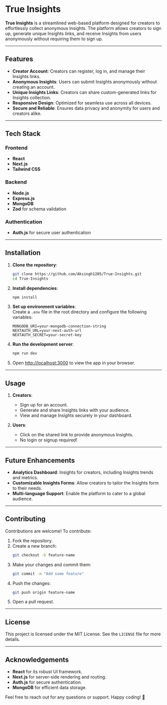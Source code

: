 # True Insights  

**True Insights** is a streamlined web-based platform designed for creators to effortlessly collect anonymous Insights. The platform allows creators to sign up, generate unique Insights links, and receive Insights from users anonymously without requiring them to sign up.  

---

## Features  
- **Creator Account**: Creators can register, log in, and manage their Insights links.  
- **Anonymous Insights**: Users can submit Insights anonymously without creating an account.  
- **Unique Insights Links**: Creators can share custom-generated links for Insights collection.  
- **Responsive Design**: Optimized for seamless use across all devices.  
- **Secure and Reliable**: Ensures data privacy and anonymity for users and creators alike.  

---

## Tech Stack  

### Frontend  
- **React**  
- **Next.js**  
- **Tailwind CSS**  

### Backend  
- **Node.js**  
- **Express.js**  
- **MongoDB**  
- **Zod** for schema validation  

### Authentication  
- **Auth.js** for secure user authentication  

---

## Installation  

1. **Clone the repository**:  
   ```bash
   git clone https://github.com/Aksingh1205/True-Insights.git
   cd True-Insights
   ```

2. **Install dependencies**:  
   ```bash
   npm install
   ```

3. **Set up environment variables**:  
   Create a `.env` file in the root directory and configure the following variables:  
   ```env
   MONGODB_URI=your-mongodb-connection-string
   NEXTAUTH_URL=your-next-auth-url
   NEXTAUTH_SECRET=your-secret-key
   ```

4. **Run the development server**:  
   ```bash
   npm run dev
   ```

5. Open [http://localhost:3000](http://localhost:3000) to view the app in your browser.  

---

## Usage  

1. **Creators**:  
   - Sign up for an account.  
   - Generate and share Insights links with your audience.  
   - View and manage Insights securely in your dashboard.  

2. **Users**:  
   - Click on the shared link to provide anonymous Insights.  
   - No login or signup required!  

---

## Future Enhancements  
- **Analytics Dashboard**: Insights for creators, including Insights trends and metrics.  
- **Customizable Insights Forms**: Allow creators to tailor the Insights form to their needs.  
- **Multi-language Support**: Enable the platform to cater to a global audience.  

---

## Contributing  

Contributions are welcome! To contribute:  
1. Fork the repository.  
2. Create a new branch:  
   ```bash
   git checkout -b feature-name
   ```  
3. Make your changes and commit them:  
   ```bash
   git commit -m "Add some feature"
   ```  
4. Push the changes:  
   ```bash
   git push origin feature-name
   ```  
5. Open a pull request.  

---

## License  

This project is licensed under the MIT License. See the `LICENSE` file for more details.  

---

## Acknowledgements  
- **React** for its robust UI framework.  
- **Next.js** for server-side rendering and routing.  
- **Auth.js** for secure authentication.  
- **MongoDB** for efficient data storage.  

Feel free to reach out for any questions or support. Happy coding! 🚀
